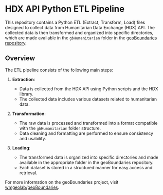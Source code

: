 # HDX API Python ETL Pipeline

This repository contains a Python ETL (Extract, Transform, Load) files designed to collect data from Humanitarian Data Exchange (HDX) API. The collected data is then transformed and organized into specific directories, which are made available in the `gbHumanitarian` folder in the [geoBoundaries repository](https://github.com/wmgeolab/geoBoundaries).

## Overview

The ETL pipeline consists of the following main steps:

1. **Extraction**:
   - Data is collected from the HDX API using Python scripts and the HDX library.
   - The collected data includes various datasets related to humanitarian data.

2. **Transformation**:
   - The raw data is processed and transformed into a format compatible with the `gbHumanitarian` folder structure.
   - Data cleaning and formatting are performed to ensure consistency and usability.

3. **Loading**:
   - The transformed data is organized into specific directories and made available in the appropriate folder in the geoBoundaries repository.
   - Each dataset is stored in a structured manner for easy access and retrieval.


For more information on the geoBoundaries project, visit [wmgeolab/geoBoundaries](https://github.com/wmgeolab/geoBoundaries).
